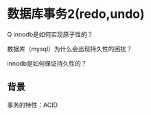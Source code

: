 # 数据库事务2(redo,undo)


Q
innodb是如何实现原子性的？

数据库（mysql）为什么会出现持久性的困扰？

innodb是如何保证持久性的？


## 背景
事务的特性：ACID

